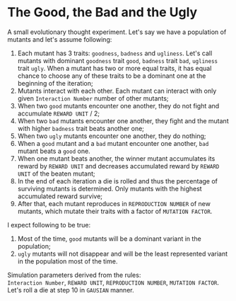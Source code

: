 # The Good, the Bad and the Ugly

A small evolutionary thought experiment.
Let's say we have a population of mutants and let's assume following:
1. Each mutant has 3 traits: `goodness`, `badness` and `ugliness`. Let's call mutants with dominant `goodness` trait `good`, `badness` trait `bad`, `ugliness` trait `ugly`. When a mutant has two or more equal traits, it has equal chance to choose any of these traits to be a dominant one at the beginning of the iteration;
2. Mutants interact with each other. Each mutant can interact with only given `Interaction Number` number of other mutants;
3. When two `good` mutants encounter one another, they do not fight and accumulate `REWARD UNIT` / 2;  
4. When two `bad` mutants encounter one another, they fight and the mutant with higher `badness` trait beats another one;
5. When two `ugly` mutants encounter one another, they do nothing;
6. When a `good` mutant and a `bad` mutant encounter one another, `bad` mutant beats a `good` one. 
7. When one mutant beats another, the winner mutant accumulates its reward by `REWARD UNIT` and decreases accumulated reward by `REWARD UNIT` of the beaten mutant;  
8. In the end of each iteration a die is rolled and thus the percentage of surviving mutants is determined. Only mutants with the highest accumulated reward survive;   
9. After that, each mutant reproduces in `REPRODUCTION NUMBER` of new mutants, which mutate their traits with a factor of `MUTATION FACTOR`.

I expect following to be true:  
1. Most of the time, `good` mutants will be a dominant variant in the  population;
2. `ugly` mutants will not disappear and will be the least represented variant in the population most of the time. 

Simulation parameters derived from the rules:  
`Interaction Number`, `REWARD UNIT`, `REPRODUCTION NUMBER`, `MUTATION FACTOR`. Let's roll a die at step 10 in `GAUSIAN` manner.